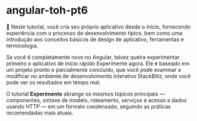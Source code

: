 # angular-toh-pt6
:tada: Neste tutorial, você cria seu próprio aplicativo desde o início, fornecendo experiência com o processo de desenvolvimento típico, bem como uma introdução aos conceitos básicos de design de aplicativo, ferramentas e terminologia.

Se você é completamente novo no Angular, talvez queira experimentar primeiro o aplicativo de início rápido Experimente agora. Ele é baseado em um projeto pronto e parcialmente concluído, que você pode examinar e modificar no ambiente de desenvolvimento interativo StackBlitz, onde você pode ver os resultados em tempo real.

O tutorial **Experimente** abrange os mesmos tópicos principais — componentes, sintaxe de modelo, roteamento, serviços e acesso a dados usando HTTP — em um formato condensado, seguindo as práticas recomendadas mais atuais.
